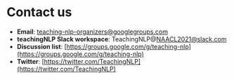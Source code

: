 # Contact us

- **Email**: teaching-nlp-organizers@googlegroups.com 
- **teachingNLP Slack workspace**: TeachingNLP@NAACL2021@slack.com
- **Discussion list**: [https://groups.google.com/g/teaching-nlp](https://groups.google.com/g/teaching-nlp)
- **Twitter**: [https://twitter.com/TeachingNLP](https://twitter.com/TeachingNLP)

